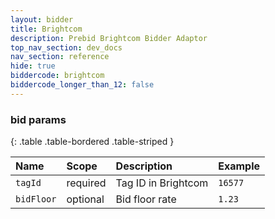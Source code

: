 ```yaml
---
layout: bidder
title: Brightcom
description: Prebid Brightcom Bidder Adaptor
top_nav_section: dev_docs
nav_section: reference
hide: true
biddercode: brightcom
biddercode_longer_than_12: false
---
```


### bid params

{: .table .table-bordered .table-striped } 

| Name          | Scope    | Description         | Example |
| :---          | :----    | :----------         | :------ |
| `tagId`       | required | Tag ID in Brightcom | `16577` |
| `bidFloor`    | optional | Bid floor rate      | `1.23`  |
